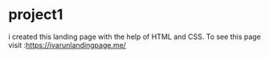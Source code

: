 # project1
i created this landing page with the help of HTML and CSS. To see this page visit :https://ivarunlandingpage.me/
